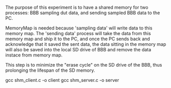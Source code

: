 The purpose of this experiment is to have a shared memory for two processes: BBB sampling dut data, and sending sampled BBB data to the PC.

MemoryMap is needed because 'sampling data' will write data to this memory map.  The 'sending data' process will take the data from this 
memory map and ship it to the PC, and once the PC sends back and acknowledge that it saved the sent data, the data sitting in the memory 
map will also be saved into the local SD drive of BBB and remove the data instace from memory map.

This step is to minimize the "erase cycle" on the SD drive of the BBB, thus prolonging the lifespan of the SD memory.

gcc shm_client.c -o client
gcc shm_server.c -o server
